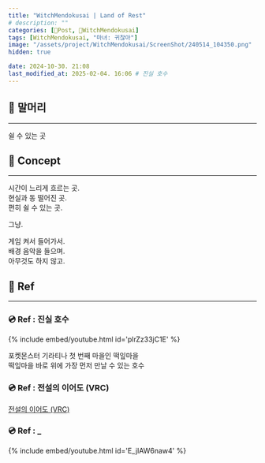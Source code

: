```yaml
---
title: "WitchMendokusai | Land of Rest"
# description: ""
categories: [📀Post, 🥥WitchMendokusai]
tags: [WitchMendokusai, "마녀: 귀찮아"]
image: "/assets/project/WitchMendokusai/ScreenShot/240514_104350.png"
hidden: true

date: 2024-10-30. 21:08
last_modified_at: 2025-02-04. 16:06 # 진실 호수
---
```


## 📀 말머리

---

쉴 수 있는 곳  

## 📀 Concept

---

시간이 느리게 흐르는 곳.  
현실과 동 떨어진 곳.  
편히 쉴 수 있는 곳.  

그냥.  

게임 켜서 들어가서.  
배경 음악을 들으며.  
아무것도 하지 않고.  

## 📀 Ref

---

### 💿 Ref : 진실 호수

{% include embed/youtube.html id='plrZz33jC1E' %}

포켓몬스터 기라티나 첫 번째 마을인 떡잎마을  
떡잎마을 바로 위에 가장 먼저 만날 수 있는 호수  

### 💿 Ref : 전설의 이어도 (VRC)

[전설의 이어도 (VRC)](https://vrchat.com/home/world/wrld_3dbe2267-9eee-421d-af9e-0ce8a98313c5/info)  

### 💿 Ref : _

{% include embed/youtube.html id='E_jlAW6naw4' %}

